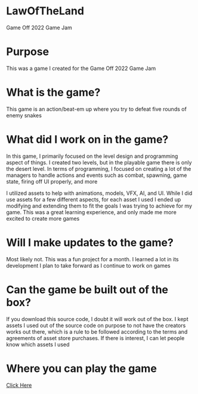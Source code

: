 # LawOfTheLand
Game Off 2022 Game Jam

# Purpose
This was a game I created for the Game Off 2022 Game Jam

# What is the game?
This game is an action/beat-em up where you try to defeat five rounds of enemy snakes

# What did I work on in the game?
In this game, I primarily focused on the level design and programming aspect of things. I created two levels, but in the playable game there is only the desert level. In terms of programming, I focused on creating a lot of the managers to handle actions and events such as combat, spawning, game state, firing off UI properly, and more

I utilized assets to help with animations, models, VFX, AI, and UI. While I did use assets for a few different aspects, for each asset I used I ended up modifying and extending them to fit the goals I was trying to achieve for my game. This was a great learning experience, and only made me more excited to create more games

# Will I make updates to the game?
Most likely not. This was a fun project for a month. I learned a lot in its development I plan to take forward as I continue to work on games

# Can the game be built out of the box?
If you download this source code, I doubt it will work out of the box. I kept assets I used out of the source code on purpose to not have the creators works out there, which is a rule to be followed according to the terms and agreements of asset store purchases. If there is interest, I can let people know which assets I used

# Where you can play the game
[Click Here](https://simmer.io/@gabe2o2/law-of-the-land)
